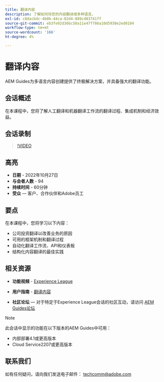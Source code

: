 ```yaml
---
title: 翻译内容
description: 了解如何将您的内容翻译成多种语言。
exl-id: c8dacbdc-4b0b-44ca-82d4-889cd83741ff
source-git-commit: eb3fe92d36bc58a11e47f786a10d5938e2ed0184
workflow-type: tm+mt
source-wordcount: '166'
ht-degree: 4%

---
```


# 翻译内容

AEM Guides为多语言内容创建提供了终极解决方案，并具备强大的翻译功能。

## 会话概述

在本课程中，您将了解人工翻译和机器翻译工作流的翻译过程、集成机制和经济效益。

## 会话录制

>[!VIDEO](https://video.tv.adobe.com/v/3414140/translation-aem-guides?quality=12&learn=on)

## 高亮

- **日期** - 2022年10月27日
- **与会者人数** - 94
- **持续时间** - 60分钟
- **受众**  — 客户、合作伙伴和Adobe员工

## 要点

在本课程中，您将学习以下内容：
- 公司投资翻译以改善业务的原因
- 可用的框架机制和翻译过程
- 自动化翻译工作流、API和仪表板
- 结构化内容翻译的最佳实践

## 相关资源

- **功能视频** -  [Experience League](https://experienceleague.adobe.com/docs/experience-manager-guides-learn/videos/advanced-user-guide/overview.html?lang=en)

- **用户指南** - [翻译内容](https://help.adobe.com/en_US/xml-documentation-for-adobe-experience-manager/index.html#t=DXML-master-map%2Ftranslation.html)

- **社区论坛**  — 对于特定于Experience League会话的社区互动，请访问 [AEM Guides论坛](https://experienceleaguecommunities.adobe.com/t5/experience-manager-guides/bd-p/xml-documentation-discussions)

>[!NOTE]
>
> 此会话中显示的功能在以下版本的AEM Guides中可用：
> - 内部部署4.1或更高版本
> - Cloud Service2207或更高版本

## 联系我们

如有任何疑问，请向我们发送电子邮件： <techcomm@adobe.com>

